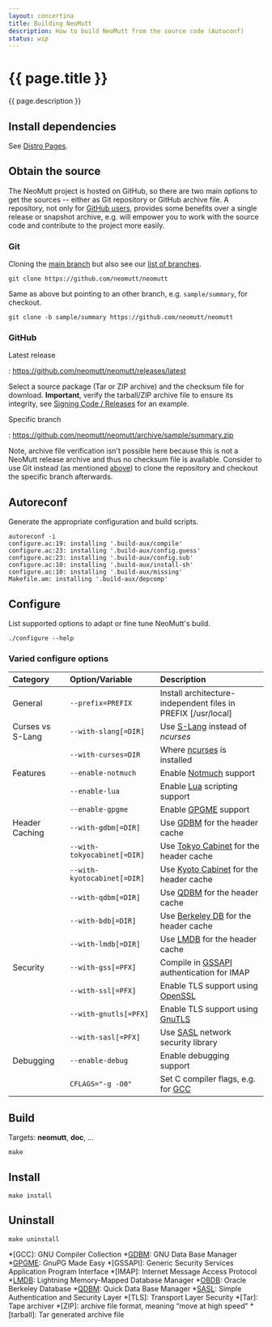 ```yaml
---
layout: concertina
title: Building NeoMutt
description: How to build NeoMutt from the source code (Autoconf)
status: wip
---
```


# {{ page.title }}

{{ page.description }}

## Install dependencies

See [Distro Pages](/distro.html).

## Obtain the source

The NeoMutt project is hosted on GitHub, so there are two main options to get
the sources -- either as Git repository or GitHub archive file. A repository,
not only for [GitHub users](/dev/newbie-tutorial#github), provides some
benefits over a single release or snapshot archive, e.g. will empower you to
work with the source code and contribute to the project more easily.

### Git <a class="offset" id="git"></a>

Cloning the [main branch](https://github.com/neomutt/neomutt/tree/master) but
also see our [list of branches](/dev/branches).

```
git clone https://github.com/neomutt/neomutt
```

Same as above but pointing to an other branch, e.g. `sample/summary`, for
checkout.

```
git clone -b sample/summary https://github.com/neomutt/neomutt
```

### GitHub

Latest release

: <https://github.com/neomutt/neomutt/releases/latest>

Select a source package (Tar or ZIP archive) and the checksum file for
download. **Important**, verify the tarball/ZIP archive file to ensure its
integrity, see [Signing Code / Releases](/dev/signing#source-example) for an
example.

Specific branch

: <https://github.com/neomutt/neomutt/archive/sample/summary.zip>

Note, archive file verification isn't possible here because this is not
a NeoMutt release archive and thus no checksum file is available. Consider to
use Git instead (as mentioned [above](#git)) to clone the repository and
checkout the specific branch afterwards.

## Autoreconf

Generate the appropriate configuration and build scripts.

```
autoreconf -i
configure.ac:19: installing '.build-aux/compile'
configure.ac:23: installing '.build-aux/config.guess'
configure.ac:23: installing '.build-aux/config.sub'
configure.ac:10: installing '.build-aux/install-sh'
configure.ac:10: installing '.build-aux/missing'
Makefile.am: installing '.build-aux/depcomp'
```

## Configure

List supported options to adapt or fine tune NeoMutt's build.

```
./configure --help
```

### Varied configure options

| Category         | Option/Variable             | Description                                                   |
| :--------------- | :-------------------------- | :------------------------------------------------------------ |
| General          | `--prefix=PREFIX`           | Install architecture-independent files in PREFIX [/usr/local] |
| Curses vs S-Lang | `--with-slang[=DIR]`        | Use [S-Lang][slng] instead of *ncurses*                       |
|                  | `--with-curses=DIR`         | Where [ncurses][crss] is installed                            |
| Features         | `--enable-notmuch`          | Enable [Notmuch](/feature/notmuch) support                    |
|                  | `--enable-lua`              | Enable [Lua][lua] scripting support                           |
|                  | `--enable-gpgme`            | Enable [GPGME][gpgme] support                                 |
| Header Caching   | `--with-gdbm[=DIR]`         | Use [GDBM][gdbm] for the header cache                         |
|                  | `--with-tokyocabinet[=DIR]` | Use [Tokyo Cabinet][tcab] for the header cache                |
|                  | `--with-kyotocabinet[=DIR]` | Use [Kyoto Cabinet][kcab] for the header cache                |
|                  | `--with-qdbm[=DIR]`         | Use [QDBM][qdbm] for the header cache                         |
|                  | `--with-bdb[=DIR]`          | Use [Berkeley DB][obdb] for the header cache                  |
|                  | `--with-lmdb[=DIR]`         | Use [LMDB][lmdb] for the header cache                         |
| Security         | `--with-gss[=PFX]`          | Compile in [GSSAPI][gss2] authentication for IMAP             |
|                  | `--with-ssl[=PFX]`          | Enable TLS support using [OpenSSL][ossl]                      |
|                  | `--with-gnutls[=PFX]`       | Enable TLS support using [GnuTLS][gtls]                       |
|                  | `--with-sasl[=PFX]`         | Use [SASL][sasl] network security library                     |
| Debugging        | `--enable-debug`            | Enable debugging support                                      |
|                  | `CFLAGS="-g -O0"`           | Set C compiler flags, e.g. for [GCC][dgcc]                    |

## Build

Targets: **neomutt**, **doc**, ...

```
make
```

## Install

```
make install
```

## Uninstall

```
make uninstall
```

*[GCC]: GNU Compiler Collection
*[GDBM]: GNU Data Base Manager
*[GPGME]: GnuPG Made Easy
*[GSSAPI]: Generic Security Services Application Program Interface
*[IMAP]: Internet Message Access Protocol
*[LMDB]: Lightning Memory-Mapped Database Manager
*[OBDB]: Oracle Berkeley Database
*[QDBM]: Quick Data Base Manager
*[SASL]: Simple Authentication and Security Layer
*[TLS]: Transport Layer Security
*[Tar]: Tape archiver
*[ZIP]: archive file format, meaning &ldquo;move at high speed&rdquo;
*[tarball]: Tar generated archive file

[crss]:  <https://www.gnu.org/software/ncurses/ncurses.html>
[dgcc]:  <https://gcc.gnu.org/onlinedocs/gcc/Debugging-Options.html>
[gdbm]:  <http://www.gnu.org.ua/software/gdbm/gdbm.html>
[gpgme]: <https://www.gnupg.org/related_software/gpgme/>
[gss2]:  <https://en.wikipedia.org/wiki/Generic_Security_Services_Application_Program_Interface>
[gtls]:  <https://www.gnutls.org/>
[kcab]:  <http://fallabs.com/kyotocabinet/>
[lmdb]:  <https://symas.com/lmdb/technical/>
[lua]:   <https://www.lua.org/>
[obdb]:  <http://www.oracle.com/technetwork/database/database-technologies/berkeleydb/overview/index.html>
[ossl]:  <https://www.openssl.org/>
[qdbm]:  <http://fallabs.com/qdbm/>
[sasl]:  <https://en.wikipedia.org/wiki/Simple_Authentication_and_Security_Layer>
[slng]:  <http://www.jedsoft.org/slang/>
[tcab]:  <http://fallabs.com/tokyocabinet/>

